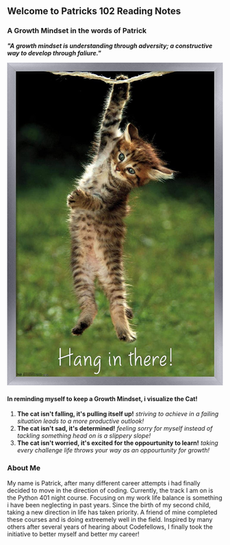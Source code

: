 ## Welcome to Patricks 102 Reading Notes
### A Growth Mindset in the words of Patrick
***"A growth mindset is understanding through adversity; a constructive way to develop through faliure."***

![](71BoMD5mjNL._AC_SL1500_.jpg)
#### In reminding myself to keep a Growth Mindset, i visualize the Cat!
1. **The cat isn't falling, it's pulling itself up!** _striving to achieve in a failing situation leads to a more productive outlook!_
2. **The cat isn't sad, it's determined!** _feeling sorry for myself instead of tackling something head on is a slippery slope!_
3. **The cat isn't worried, it's excited for the oppourtunity to learn!** _taking every challenge life throws your way as an oppourtunity for growth!_

### About Me
My name is Patrick, after many different career attempts i had finally decided to move in the direction of coding.  Currently, the track I am on is the Python 401 night course.  Focusing on my work life balance is something i have been neglecting in past years.  Since the birth of my second child, taking a new direction in life has taken priority.  A friend of mine completed these courses and is doing extreemely well in the field.  Inspired by many others after several years of hearing about Codefellows, I finally took the initiative to better myself and better my career!




